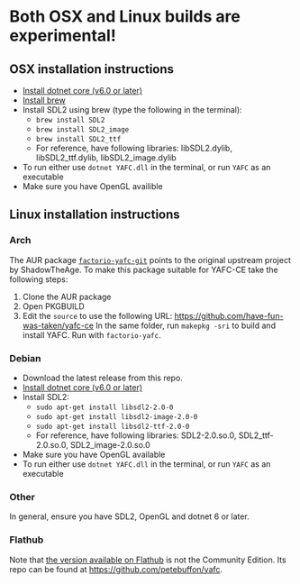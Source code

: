# Both OSX and Linux builds are experimental!

## OSX installation instructions

- [Install dotnet core (v6.0 or later)](https://dotnet.microsoft.com/download)
- [Install brew](https://brew.sh/)
- Install SDL2 using brew (type the following in the terminal):
    - `brew install SDL2`
	- `brew install SDL2_image`
	- `brew install SDL2_ttf`
	- For reference, have following libraries: libSDL2.dylib, libSDL2_ttf.dylib, libSDL2_image.dylib
- To run either use `dotnet YAFC.dll` in the terminal, or run `YAFC` as an executable
- Make sure you have OpenGL availible

## Linux installation instructions
### Arch 
The AUR package [`factorio-yafc-git`](https://aur.archlinux.org/packages/factorio-yafc-git) points to the original upstream project by ShadowTheAge. To make this package suitable for YAFC-CE take the following steps:
1. Clone the AUR package
2. Open PKGBUILD
3. Edit the `source` to use the following URL: https://github.com/have-fun-was-taken/yafc-ce
In the same folder, run `makepkg -sri` to build and install YAFC. Run with `factorio-yafc`. 
### Debian
- Download the latest release from this repo.
- [Install dotnet core (v6.0 or later)](https://learn.microsoft.com/en-us/dotnet/core/install/linux-debian)
- Install SDL2:
  - `sudo apt-get install libsdl2-2.0-0`
  - `sudo apt-get install libsdl2-image-2.0-0`
  - `sudo apt-get install libsdl2-ttf-2.0-0`
  - For reference, have following libraries: SDL2-2.0.so.0, SDL2_ttf-2.0.so.0, SDL2_image-2.0.so.0
- Make sure you have OpenGL available
- To run either use `dotnet YAFC.dll` in the terminal, or run `YAFC` as an executable
### Other
In general, ensure you have SDL2, OpenGL and dotnet 6 or later. 

### Flathub
Note that [the version available on Flathub](https://flathub.org/apps/details/com.github.petebuffon.yafc) is not the Community Edition. Its repo can be found at https://github.com/petebuffon/yafc. 
